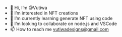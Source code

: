 - 👋 Hi, I’m @Vutiwa
- 👀 I’m interested in NFT creations
- 🌱 I’m currently learning generate NFT using code
- 💞️ I’m looking to collaborate on node.js and VSCode
- 📫 How to reach me vutiwadesigns@gmail.com

<!---
Vutiwa/Vutiwa is a ✨ special ✨ repository because its `README.md` (this file) appears on your GitHub profile.
You can click the Preview link to take a look at your changes.
--->
